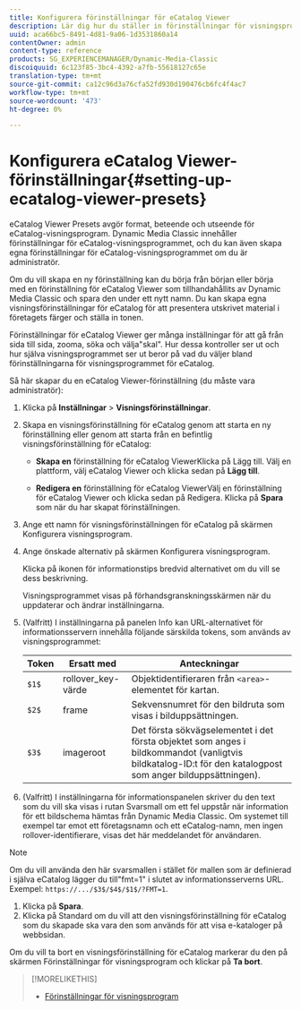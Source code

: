 ```yaml
---
title: Konfigurera förinställningar för eCatalog Viewer
description: Lär dig hur du ställer in förinställningar för visningsprogrammet för eCatalog.
uuid: aca66bc5-8491-4d81-9a06-1d3531860a14
contentOwner: admin
content-type: reference
products: SG_EXPERIENCEMANAGER/Dynamic-Media-Classic
discoiquuid: 6c123f85-3bc4-4392-a7fb-55618127c65e
translation-type: tm+mt
source-git-commit: ca12c96d3a76cfa52fd930d190476cb6fc4f4ac7
workflow-type: tm+mt
source-wordcount: '473'
ht-degree: 0%

---
```



# Konfigurera eCatalog Viewer-förinställningar{#setting-up-ecatalog-viewer-presets}

eCatalog Viewer Presets avgör format, beteende och utseende för eCatalog-visningsprogram. Dynamic Media Classic innehåller förinställningar för eCatalog-visningsprogrammet, och du kan även skapa egna förinställningar för eCatalog-visningsprogrammet om du är administratör.

Om du vill skapa en ny förinställning kan du börja från början eller börja med en förinställning för eCatalog Viewer som tillhandahållits av Dynamic Media Classic och spara den under ett nytt namn. Du kan skapa egna visningsförinställningar för eCatalog för att presentera utskrivet material i företagets färger och ställa in tonen.

Förinställningar för eCatalog Viewer ger många inställningar för att gå från sida till sida, zooma, söka och välja&quot;skal&quot;. Hur dessa kontroller ser ut och hur själva visningsprogrammet ser ut beror på vad du väljer bland förinställningarna för visningsprogrammet för eCatalog.

Så här skapar du en eCatalog Viewer-förinställning (du måste vara administratör):

1. Klicka på **Inställningar** > **Visningsförinställningar**.
1. Skapa en visningsförinställning för eCatalog genom att starta en ny förinställning eller genom att starta från en befintlig visningsförinställning för eCatalog:

   * **Skapa en**
förinställning för eCatalog ViewerKlicka på Lägg till. Välj en plattform, välj eCatalog Viewer och klicka sedan på 
**Lägg till**.

   * **Redigera en**
förinställning för eCatalog ViewerVälj en förinställning för eCatalog Viewer och klicka sedan på Redigera. Klicka på 
**Spara** som när du har skapat förinställningen.

1. Ange ett namn för visningsförinställningen för eCatalog på skärmen Konfigurera visningsprogram.
1. Ange önskade alternativ på skärmen Konfigurera visningsprogram.

   Klicka på ikonen för informationstips bredvid alternativet om du vill se dess beskrivning.

   Visningsprogrammet visas på förhandsgranskningsskärmen när du uppdaterar och ändrar inställningarna.

1. (Valfritt) I inställningarna på panelen Info kan URL-alternativet för informationsservern innehålla följande särskilda tokens, som används av visningsprogrammet:

   | Token | Ersatt med | Anteckningar |
   |--- |--- |--- |
   | `$1$` | rollover_key-värde | Objektidentifieraren från `<area>`-elementet för kartan. |
   | `$2$` | frame | Sekvensnumret för den bildruta som visas i bilduppsättningen. |
   | `$3$` | imageroot | Det första sökvägselementet i det första objektet som anges i bildkommandot (vanligtvis bildkatalog-ID:t för den katalogpost som anger bilduppsättningen). |

1. (Valfritt) I inställningarna för informationspanelen skriver du den text som du vill ska visas i rutan Svarsmall om ett fel uppstår när information för ett bildschema hämtas från Dynamic Media Classic. Om systemet till exempel tar emot ett företagsnamn och ett eCatalog-namn, men ingen rollover-identifierare, visas det här meddelandet för användaren.

>[!NOTE]
>
>Om du vill använda den här svarsmallen i stället för mallen som är definierad i själva eCatalog lägger du till&quot;fmt=1&quot; i slutet av informationsserverns URL. Exempel: `https://.../$3$/$4$/$1$/?FMT=1`.

1. Klicka på **Spara**.
1. Klicka på Standard om du vill att den visningsförinställning för eCatalog som du skapade ska vara den som används för att visa e-kataloger på webbsidan.

Om du vill ta bort en visningsförinställning för eCatalog markerar du den på skärmen Förinställningar för visningsprogram och klickar på **Ta bort**.

>[!MORELIKETHIS]
>
>* [Förinställningar för visningsprogram](application-setup.md#viewer_presets)

